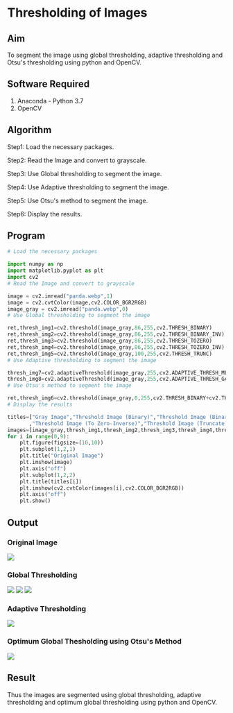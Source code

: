 # Thresholding of Images
## Aim
To segment the image using global thresholding, adaptive thresholding and Otsu's thresholding using python and OpenCV.

## Software Required
1. Anaconda - Python 3.7
2. OpenCV

## Algorithm

Step1:
Load the necessary packages.

Step2:
Read the Image and convert to grayscale.

Step3:
Use Global thresholding to segment the image.

Step4:
Use Adaptive thresholding to segment the image.

Step5:
Use Otsu's method to segment the image.

Step6:
Display the results.
## Program

```python
# Load the necessary packages

import numpy as np
import matplotlib.pyplot as plt
import cv2
# Read the Image and convert to grayscale

image = cv2.imread("panda.webp",1)
image = cv2.cvtColor(image,cv2.COLOR_BGR2RGB)
image_gray = cv2.imread("panda.webp",0)
# Use Global thresholding to segment the image

ret,thresh_img1=cv2.threshold(image_gray,86,255,cv2.THRESH_BINARY)
ret,thresh_img2=cv2.threshold(image_gray,86,255,cv2.THRESH_BINARY_INV)
ret,thresh_img3=cv2.threshold(image_gray,86,255,cv2.THRESH_TOZERO)
ret,thresh_img4=cv2.threshold(image_gray,86,255,cv2.THRESH_TOZERO_INV)
ret,thresh_img5=cv2.threshold(image_gray,100,255,cv2.THRESH_TRUNC)
# Use Adaptive thresholding to segment the image

thresh_img7=cv2.adaptiveThreshold(image_gray,255,cv2.ADAPTIVE_THRESH_MEAN_C,cv2.THRESH_BINARY,11,2)
thresh_img8=cv2.adaptiveThreshold(image_gray,255,cv2.ADAPTIVE_THRESH_GAUSSIAN_C,cv2.THRESH_BINARY,11,2)
# Use Otsu's method to segment the image 

ret,thresh_img6=cv2.threshold(image_gray,0,255,cv2.THRESH_BINARY+cv2.THRESH_OTSU)
# Display the results

titles=["Gray Image","Threshold Image (Binary)","Threshold Image (Binary Inverse)","Threshold Image (To Zero)"
       ,"Threshold Image (To Zero-Inverse)","Threshold Image (Truncate)",,"Adaptive Threshold (Mean)","Adaptive Threshold (Gaussian)","Otsu"]
images=[image_gray,thresh_img1,thresh_img2,thresh_img3,thresh_img4,thresh_img5,thresh_img6,thresh_img7,thresh_img8]
for i in range(0,9):
    plt.figure(figsize=(10,10))
    plt.subplot(1,2,1)
    plt.title("Original Image")
    plt.imshow(image)
    plt.axis("off")
    plt.subplot(1,2,2)
    plt.title(titles[i])
    plt.imshow(cv2.cvtColor(images[i],cv2.COLOR_BGR2RGB))
    plt.axis("off")
    plt.show()


```
## Output

### Original Image
![](91.png)

### Global Thresholding
![](92.png)
![](93.png)
![](94.png)

### Adaptive Thresholding
![](95.png)
### Optimum Global Thesholding using Otsu's Method
![](96.png)


## Result
Thus the images are segmented using global thresholding, adaptive thresholding and optimum global thresholding using python and OpenCV.

